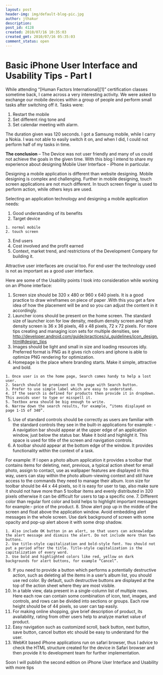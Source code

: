 ```yaml
---
layout: post
header-img: img/default-blog-pic.jpg
author: jthakur
description: 
post_id: 4128
created: 2010/07/16 10:35:03
created_gmt: 2010/07/16 05:35:03
comment_status: open
---
```


# Basic  iPhone User Interface and Usability Tips - Part I

While attending “[Human Factors International][1]” certification classes sometime back, I came across a very interesting activity. We were asked to exchange our mobile devices within a group of people and perform small tasks after switching off it. Tasks were:

  1. Restart the mobile
  2. Set different ring tone and
  3. Set calendar meeting with alarm.

The duration given was 120 seconds. I got a Samsung mobile, while I carry a Nokia. I was not able to easily switch it on, and when I did, I could not perform half of my tasks in time.  
  
**The conclusion** – The Device was not user friendly and many of us could not achieve the goals in the given time. With this blog I intend to share my experience about designing Mobile User Interface - iPhone in particular.

Designing a mobile application is different than website designing. Mobile designing is complex and challenging. Further in mobile designing, touch screen applications are not much different. In touch screen finger is used to perform action, while others keys are used.

Selecting an application technology and designing a mobile application needs:

  1. Good understanding of its benefits
  2. Target device  
  

    1. normal mobile
    2. touch screen
  3. End users
  4. Cost involved and the profit earned
  5. Context, market trend, and restrictions of the Development Company for building it.

Attractive user interfaces are crucial too. For end user the technology used is not as important as a good user interface.

Here are some of the Usability points I took into consideration while working on an iPhone interface:

  1. Screen size should be 320 x 480 or 960 x 640 pixels. It is a good practice to draw wireframes on piece of paper .With this you get a fare idea of how the placement will be and so you can adjust the content in it accordingly.
  2. Launcher icons should be present on the home screen. The standard size of launcher icon for low density, medium density screen and high density screen is 36 x 36 pixels, 48 x 48 pixels, 72 x 72 pixels. For more tips creating and managing icon sets for multiple densities, see <http://developer.android.com/guide/practices/ui_guidelines/icon_design.html#design_tips>
  3. Images should be light and small in size and loading resources idly. Preferred format is PNG as it gives rich colors and iphone is able to optimize PNG rendering for optimization.
  4. Homepage is the place where branding starts. Make it simple, attractive and bold.  
  

    1. Once user is on the home page, Search comes handy to help a lost user.
    2. Search should be prominent on the page with Search button.
    3. Prefer to use simple label which are easy to understand.
    4. If the search is defined for products then provide it in dropdown. This avoids user to type or misspell it.
    5. Textbox area should be big enough to write.
    6. Narrow down the search results, for example, “items displayed on page 1-15 of 340”.
  5. Use of standard controls should be correctly as users are familiar with the standard controls they see in the built-in applications for example: - A navigation bar should appear at the upper edge of an application window, just below the status bar. Make it bold and highlight it. This space is used for title of the screen and navigation controls.
  6. A toolbar should appear at the bottom edge of the window. It provides functionality within the context of a task.  
  
For example: If I open a photo album application it provides a toolbar that contains items for deleting, next, previous, a typical action sheet for email photo, assign to contact, use as wallpaper features are displayed in this way, users can stay within the photo album-viewing context and still have access to the commands they need to manage their album. Icon size for toolbar should be 44 x 44 pixels, so it is easy for user to tap, also make sure it should not have more than 5 toolbar items and evenly distributed in 320 pixels otherwise it can be difficult for users to tap a specific one.
  7. Different color than regular font color and bold helps to highlight important messages for example:- price of the product.
  8. Show alert pop up in the middle of the screen and float above the application window. Avoid embedding alert messages in the whole screen. Use dark background of screen with some opacity and pop-up alert above it with some drop shadow.  
  

    1. Also include OK button in an alert, so that users can acknowledge the alert message and dismiss the alert. Do not include more than two buttons.
    2. Use title-style capitalization and bold-style font. You should not put a period after the title. Title-style capitalization is the capitalization of every word.
    3. Use bold and highlighted colors like red, yellow on dark backgrounds for alert buttons, for example “Cancel”.
  9. If you need to provide a button which performs a potentially destructive action, such as deleting all the items in a user’s album list, you should use red color. By default, such destructive buttons are displayed at the top of the action sheet where they are most visible.
  10. In a table view, data present in a single-column list of multiple rows. Here each row can contain some combination of icon, text, images, and controls, and rows can be divided into sections or groups. Each row height should be of 44 pixels, so user can tap easily.
  11. For making online shopping, give brief description of product, its availability, rating from other users help to analyze market value of product.
  12. Easy navigation such as customized scroll, back button, next button, save button, cancel button etc should be easy to understand for the user.
  13. WebKit based iPhone applications run on safari browser, thus I advice to check the HTML structure created for the device in Safari browser and then provide it to development team for further implementation.

Soon I will publish the second edition on iPhone User Interface and Usability with more tips

<!--[if gte mso 9

   [1]: http://www.humanfactors.com/training/schedule.asp?courseid=6#schedule